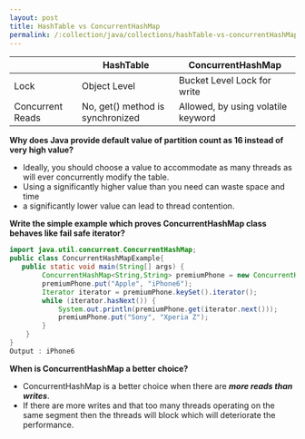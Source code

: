 ```yaml
---
layout: post
title: HashTable vs ConcurrentHashMap
permalink: /:collection/java/collections/hashTable-vs-concurrentHashMap
---
```



|	|HashTable	|ConcurrentHashMap|
|---|---|---|
|Lock	|Object Level|Bucket Level Lock for write
|Concurrent Reads	|No, get() method is synchronized	|Allowed, by using volatile keyword

**Why does Java provide default value of partition count as 16 instead of very high value?**  
* Ideally, you should choose a value to accommodate as many threads as will ever concurrently modify the table.
* Using a significantly higher value than you need can waste space and time
* a significantly lower value can lead to thread contention.

**Write the simple example which proves ConcurrentHashMap class behaves like fail safe iterator?**  
```java
import java.util.concurrent.ConcurrentHashMap;
public class ConcurrentHashMapExample{
   public static void main(String[] args) {
        ConcurrentHashMap<String,String> premiumPhone = new ConcurrentHashMap<>();
        premiumPhone.put("Apple", "iPhone6");
        Iterator iterator = premiumPhone.keySet().iterator();
        while (iterator.hasNext()) {
            System.out.println(premiumPhone.get(iterator.next()));
            premiumPhone.put("Sony", "Xperia Z");
        }
    }
}
Output : iPhone6
```

**When is ConcurrentHashMap a better choice?**  
* ConcurrentHashMap is a better choice when there are ***more reads than writes***.
* If there are more writes and that too many threads operating on the same segment then the threads will block which will deteriorate the performance.
